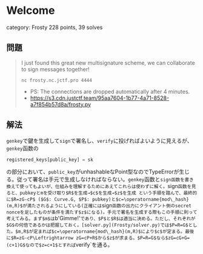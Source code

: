 # Welcome
category: Frosty
228 points, 39 solves

## 問題
> I just found this great new multisignature scheme, we can collaborate to sign messages together!
> ```
> nc frosty.nc.jctf.pro 4444
> ```
> - PS: The connections are dropped automatically after 4 minutes.
> - https://s3.cdn.justctf.team/95aa7604-1b77-4a71-8528-a7f854b57d8a/frosty.py

## 解法
`genkey`で鍵を生成して`sign`で署名し、`verify`に投げればよいように見えるが、`genkey`函数の
```py
registered_keys[public_key] = sk
```
の部分において、`public_key`がunhashableなPoint型なのでTypeErrorが生じる。従って署名は手元で生成しなければならない。`genkey`函数と`sign函数を書き換えて使ってもよいが、仕組みを理解するためにあえてこれらは使わずに解く。`sign`函数を見ると、pubkeyとmを受け取り$R$を生成→$c$を生成→$z$を生成 という手順を踏んで、最終的に$R=zG-cP$ ($G$: Curve.G, $P$: pubkey)と$c=\operatorname{mod\_hash}(m,R)$が満たされるようにしている(正確には`sign`函数の出力にクライアント側のsecret nonceを足したものが条件を満たす$z$になる)。手元で署名を生成する際もこの手順に則って考えてみる。まず$m$は`b'Gimme!'`であり、$P$と$R$は適当に決める。ただし、それぞれが$G$の何倍であるかは把握しておく。[solver.py](Frosty/solver.py)では$P=R=G$とした。$m,R$が定まれば$c=\operatorname{mod\_hash}(m,R)$により$c$が定まる。最後に$R=zG-cP\Leftrightarrow zG=cP+R$から$z$が求まる。$P=R=G$なら$zG=cG+G=(c+1)G$なので$z=c+1$とすれば`verify`を通る。
